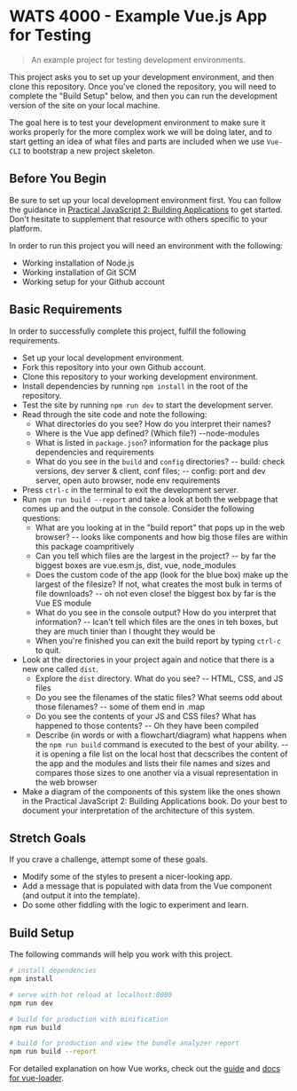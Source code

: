 # WATS 4000 - Example Vue.js App for Testing

> An example project for testing development environments.

This project asks you to set up your development environment, and then clone
this repository. Once you've cloned the repository, you will need to complete
the "Build Setup" below, and then you can run the development version of the
site on your local machine.

The goal here is to test your development environment to make sure it works
properly for the more complex work we will be doing later, and to start getting
an idea of what files and parts are included when we use `Vue-CLI` to
bootstrap a new project skeleton.

## Before You Begin

Be sure to set up your local development environment first. You can follow the
guidance in [Practical JavaScript 2: Building Applications](https://shawnr.gitbooks.io/practical-javascript-2-building-applications/setting-up-workspace/) to get
started. Don't hesitate to supplement that resource with others specific to your
platform.

In order to run this project you will need an environment with the following:

* Working installation of Node.js
* Working installation of Git SCM
* Working setup for your Github account

## Basic Requirements
In order to successfully complete this project, fulfill the following
requirements.

* Set up your local development environment.
* Fork this repository into your own Github account.
* Clone this repository to your working development environment.
* Install dependencies by running `npm install` in the root of the repository.
* Test the site by running `npm run dev` to start the development server.
* Read through the site code and note the following:
    * What directories do you see? How do you interpret their names?
    * Where is the Vue app defined? (Which file?) --node-modules
    * What is listed in `package.json`?  information for the package plus dependencies and requirements
    * What do you see in the `build` and `config` directories? -- build: check versions, dev server & client, conf files; -- config: port and dev server, open auto browser, node env requirements
* Press `ctrl-c` in the terminal to exit the development server.
* Run `npm run build --report` and take a look at both the webpage that comes up and the output in the console. Consider the following questions:
    * What are you looking at in the "build report" that pops up in the web browser?  -- looks like components and how big those files are within this package coampritively
    * Can you tell which files are the largest in the project? -- by far the biggest boxes are vue.esm.js, dist, vue, node_modules
    * Does the custom code of the app (look for the blue box) make up the largest of the filesize? If not, what creates the most bulk in terms of file downloads? -- oh not even close!  the biggest box by far is the Vue ES module
    * What do you see in the console output? How do you interpret that information?  -- Ican't tell which files are the ones in teh boxes, but they are much tinier than I thought they would be
    * When you're finished you can exit the build report by typing `ctrl-c` to quit.
* Look at the directories in your project again and notice that there is a new one called `dist`.
    * Explore the `dist` directory. What do you see? -- HTML, CSS, and JS files
    * Do you see the filenames of the static files? What seems odd about those filenames?  -- some of them end in .map
    * Do you see the contents of your JS and CSS files? What has happened to those contents?  -- Oh they have been compiled
    * Describe (in words or with a flowchart/diagram) what happens when the `npm run build` command is executed to the best of your ability.  -- it is opening a file list on the local host that decscribes the content of the app and the modules and lists their file names and sizes and compares those sizes to one another via a visual representation in the web browser
* Make a diagram of the components of this system like the ones shown in the Practical JavaScript 2: Building Applications book. Do your best to document your interpretation of the architecture of this system.


## Stretch Goals
If you crave a challenge, attempt some of these goals.

* Modify some of the styles to present a nicer-looking app.
* Add a message that is populated with data from the Vue component (and output it into the template).
* Do some other fiddling with the logic to experiment and learn.

## Build Setup
The following commands will help you work with this project.

``` bash
# install dependencies
npm install

# serve with hot reload at localhost:8080
npm run dev

# build for production with minification
npm run build

# build for production and view the bundle analyzer report
npm run build --report
```

For detailed explanation on how Vue works, check out the [guide](http://vuejs-templates.github.io/webpack/) and [docs for vue-loader](http://vuejs.github.io/vue-loader).
